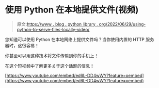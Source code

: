# 使用 Python 在本地提供文件(视频)

> 原文:[https://www . blog . python library . org/2022/06/29/using-python-to-serve-files-locally-video/](https://www.blog.pythonlibrary.org/2022/06/29/using-python-to-serve-files-locally-video/)

您知道可以使用 Python 在本地网络上提供文件吗？当你使用内置的 HTTP 服务器时，这很容易！

你甚至可以用这种技术将文件传输到你的手机上！

在这个短视频中了解更多关于这个话题的信息！

[https://www.youtube.com/embed/ed6L-DD4wWY?feature=oembed](https://www.youtube.com/embed/ed6L-DD4wWY?feature=oembed)